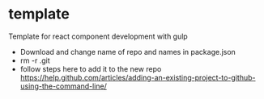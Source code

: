 # template
Template for react component development with gulp

 - Download and change name of repo and names in package.json
 - rm -r .git
 - follow steps here to add it to the new repo <https://help.github.com/articles/adding-an-existing-project-to-github-using-the-command-line/>
